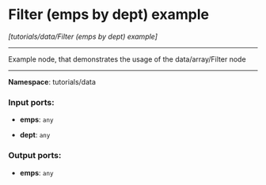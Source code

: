 # Filter (emps by dept) example

_[tutorials/data/Filter (emps by dept) example]_

---

Example node, that demonstrates the usage of the data/array/Filter node

---

__Namespace__: tutorials/data

### Input ports:

* __emps__: ` any `


* __dept__: ` any `

### Output ports:

* __emps__: ` any `

